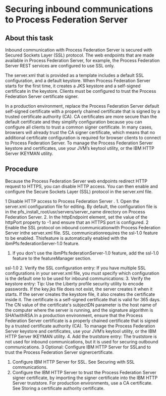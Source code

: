 # Securing inbound communications to Process Federation Server

## About this task

Inbound communication with Process Federation Server is
secured with Secured Sockets Layer (SSL) protocol. The web endpoints
that are made available in Process Federation Server,
for example, the Process Federation Server REST
services are configured to use SSL only.

The server.xml that
is provided as a template includes a default SSL configuration, and
a default keystore. When Process Federation Server starts
for the first time, it creates a JKS keystore and a self-signed certificate
in the keystore. Clients must be configured to trust the Process Federation Server certificate
signer.

In a production environment, replace the Process Federation Server default
self-signed certificate with a properly chained certificate that is
signed by a trusted certificate authority (CA). CA certificates are
more secure than the default certificate and they simplify configuration
because you can configure all clients to trust a common signer certificate.
In many cases, browsers will already trust the CA signer certificate,
which means that no additional certificate configuration is required
for browser clients to connect to Process Federation Server.
To manage the Process Federation Server keystore
and certificates, use your JVM’s keytool utility, or the IBM
HTTP Server IKEYMAN utility.

## Procedure

Because the Process Federation Server web
endpoints redirect HTTP request to HTTPS, you can disable HTTP access.
You can then enable and configure the Secure Sockets Layer (SSL) protocol
in the server.xml file.

1 Disable HTTP access to Process Federation Server .
    1. Open the server.xml configuration file for
editing.
By default, the configuration file is in the
pfs\_install\_root/usr/servers/server\_name directory on
Process Federation Server.
    2. In the httpEndpoint element, set the
value of the httpPort property to -1 and
ensure that an HTTPS port is configured.
2 Enable the SSL protocol on inbound communicationwith Process Federation Server inthe server.xml file. SSL communicationrequires the ssl-1.0 feature to be enabled. Thisfeature is automatically enabled with the ibmPfs:federationServer-1.0 feature.

1. If you don't use the ibmPfs:federationServer-1.0 feature,
add the ssl-1.0 feature to the featureManager section.
<featureManager>
   <feature>ssl-1.0</feature>
</featureManager>
2. Verify the SSL configuration entry:  <ssl id="defaultSSLConfig" keyStoreRef="defaultKeyStore" trustStoreRef="defaultTrustStore" sslProtocol="TLS"/>
If you have multiple SSL configurations in your server.xml file,
you must specify which configuration is the default one to be used
for inbound communications:<sslDefault sslRef="defaultSSLConfig"/>
3. Verify the keystore entry: <keyStore id="defaultKeyStore"  
          location="pfs\_install\_root/usr/servers/server\_name/resources/security/key.jks"
           password="password" />
Tip: Use the Liberty profile
security utility to encode passwords. 
If the key.jks file
does not exist, the server creates it when it starts. If the server
creates the keystore file, it also creates the certificate inside
it. The certificate is a self-signed certificate that is valid for
365 days. The CN value of the certificate's subjectDN parameter
is the host name of the computer where the server is running, and
the signature algorithm is SHA1withRSA.In
a production environment, ensure that the Process Federation Server certificate
is a properly chained certificate that is signed by a trusted certificate
authority (CA). To manage the Process Federation Server keystore
and certificates, use your JVM’s keytool utility, or the IBM
HTTP Server IKEYMAN utility.
4. Add the truststore entry: <keyStore id="defaultTrustStore"  
          location="pfs\_install\_root/usr/servers/server\_name/resources/security/key.jks"
           password="password" />
The truststore is not used for inbound
communications, but it is used for securing outbound communications.
3 Optional: Configure IBM HTTP Server for SSLand to trust the Process Federation Server signercertificate.

1. Configure IBM HTTP Server for SSL. See Securing with SSL communications.
2. Configure the IBM HTTP Server to trust the Process Federation Server signer
certificate, by importing the signer certificate into the IBM HTTP
Server truststore. For production environments, use a CA certificate.
See Storing a certificate authority certificate.